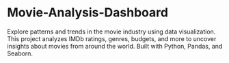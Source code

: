 # Movie-Analysis-Dashboard
Explore patterns and trends in the movie industry using data visualization. This project analyzes IMDb ratings, genres, budgets, and more to uncover insights about movies from around the world. Built with Python, Pandas, and Seaborn.
